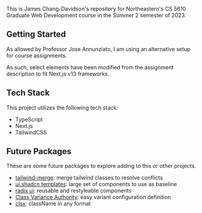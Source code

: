 This is James Chang-Davidson's repository for Northeastern's CS 5610 Graduate Web Development course in the Summer 2 semester of 2023.

## Getting Started

As allowed by Professor Jose Annunziato, I am using an alternative setup for course assignments.

As such, select elements have been modified from the assignment description to fit Next.js v13 frameworks.

## Tech Stack

This project utilizes the following tech stack:

- TypeScript
- Next.js
- TailwindCSS

## Future Packages

These are some future packages to explore adding to this or other projects.

- [tailwind-merge](https://www.npmjs.com/package/tailwind-merge): merge tailwind classes to resolve conflicts
- [ui.shadcn templates](https://ui.shadcn.com/docs/components/alert): large set of components to use as baseline
- [radix ui](https://www.radix-ui.com/docs/primitives/overview/introduction): reusable and restyleable components
- [Class Variance Authority](https://cva.style/docs): easy variant configuration definition
- [clsx](https://www.npmjs.com/package/clsx): className in any format
